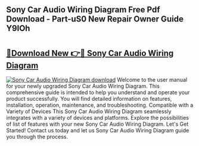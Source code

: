 ## Sony Car Audio Wiring Diagram Free Pdf Download - Part-uS0 New Repair Owner Guide Y9lOh

# <h2><a href="http://dfnrea8.blite.top/?on=Sony+Car+Audio+Wiring+Diagram">🔗Download New 👉🔴 Sony Car Audio Wiring Diagram</a></h2>

[![Sony Car Audio Wiring Diagram download](https://i.imgur.com/lujVjoI.png)](http://dfnrea8.blite.top/?on=Sony+Car+Audio+Wiring+Diagram)
Welcome to the user manual for your newly upgraded Sony Car Audio Wiring Diagram. This comprehensive guide is intended to help you understand and operate your product successfully. You will find detailed information on features, installation, operation, maintenance, and troubleshooting. Compatible with a Variety of Devices This Sony Car Audio Wiring Diagram seamlessly integrates with a variety of devices and platforms. Explore the possibilities of list of features with your new Sony Car Audio Wiring Diagram. Let's Get Started! Contact us today and let us Sony Car Audio Wiring Diagram guide you through the process.
